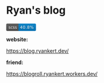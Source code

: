 # Ryan's blog


<svg xmlns="http://www.w3.org/2000/svg" xmlns:xlink="http://www.w3.org/1999/xlink" width="80" height="20" role="img" aria-label="scss: 40.8%"><title>scss: 40.8%</title><linearGradient id="s" x2="0" y2="100%"><stop offset="0" stop-color="#bbb" stop-opacity=".1"/><stop offset="1" stop-opacity=".1"/></linearGradient><clipPath id="r"><rect width="80" height="20" rx="3" fill="#fff"/></clipPath><g clip-path="url(#r)"><rect width="33" height="20" fill="#555"/><rect x="33" width="47" height="20" fill="#007ec6"/><rect width="80" height="20" fill="url(#s)"/></g><g fill="#fff" text-anchor="middle" font-family="Verdana,Geneva,DejaVu Sans,sans-serif" text-rendering="geometricPrecision" font-size="110"><text aria-hidden="true" x="175" y="150" fill="#010101" fill-opacity=".3" transform="scale(.1)" textLength="230">scss</text><text x="175" y="140" transform="scale(.1)" fill="#fff" textLength="230">scss</text><text aria-hidden="true" x="555" y="150" fill="#010101" fill-opacity=".3" transform="scale(.1)" textLength="370">40.8%</text><text x="555" y="140" transform="scale(.1)" fill="#fff" textLength="370">40.8%</text></g></svg>

**website:**

https://blog.ryankert.dev/

**friend:**

https://blogroll.ryankert.workers.dev/
